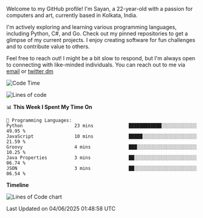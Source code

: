 Welcome to my GitHub profile! I'm Sayan, a 22-year-old with a passion for computers and art, currently based in Kolkata, India.

I'm actively exploring and learning various programming languages, including Python, C#, and Go. Check out my pinned repositories to get a glimpse of my current projects. I enjoy creating software for fun challenges and to contribute value to others.

Feel free to reach out! I might be a bit slow to respond, but I'm always open to connecting with like-minded individuals. You can reach out to me via [email](mailto:me@sayanbiswas.in) or [twitter dm](https://twitter.com/TheDankDel)

<!--START_SECTION:waka-->
![Code Time](http://img.shields.io/badge/Code%20Time-2%2C236%20hrs%2029%20mins-blue)

![Lines of code](https://img.shields.io/badge/From%20Hello%20World%20I%27ve%20Written-9.8%20million%20lines%20of%20code-blue)

📊 **This Week I Spent My Time On** 

```text
💬 Programming Languages: 
Python                   23 mins             ████████████░░░░░░░░░░░░░   49.95 % 
JavaScript               10 mins             █████░░░░░░░░░░░░░░░░░░░░   21.59 % 
Groovy                   4 mins              ███░░░░░░░░░░░░░░░░░░░░░░   10.25 % 
Java Properties          3 mins              ██░░░░░░░░░░░░░░░░░░░░░░░   06.74 % 
JSON                     3 mins              ██░░░░░░░░░░░░░░░░░░░░░░░   06.54 % 
```

**Timeline**

![Lines of Code chart](https://raw.githubusercontent.com/Dank-del/Dank-del/main/assets/bar_graph.png)


 Last Updated on 04/06/2025 01:48:58 UTC
<!--END_SECTION:waka-->
